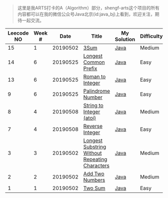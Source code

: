 > 这里是我ARTS打卡的A（Algorithm）部分，shengf-arts这个项目的所有内容都可以在我的微信公众号Java北京(id:java_bj)上看到，欢迎关注，期待一起交流。


| Leecode NO| Week # | Date | Title | My Solution | Difficulty |
| ------ | ---------- | ---- | ----- | ----------- | ---------- |
| 15 | 1 | 20190502| [3Sum](https://leetcode.com/problems/3sum/) | [Java](./java/algorithm-java/src/threeSum/ThreeSum.java) | Medium |
| 14 | 6 | 20190525| [Longest Common Prefix](https://leetcode.com/problems/longest-common-prefix/) | [Java](./java/algorithm-java/src/leetcode14/LongestCommonPrefix.java) | Easy |
| 13 | 6 | 20190525| [Roman to Integer](https://leetcode.com/problems/roman-to-integer/) | [Java](./java/algorithm-java/src/leetcode13/RomanToInt.java) | Easy |
| 9 | 6 | 20190525| [Palindrome Number](https://leetcode.com/problems/palindrome-number/) | [Java](./java/algorithm-java/src/leetcode9/PalindromeNumber.java) | Easy |
| 8 | 4 | 20190508| [String to Integer (atoi)](https://leetcode.com/problems/string-to-integer-atoi/) | [Java](./java/algorithm-java/src/stringToInteger/StringToInteger.java) | Medium |
| 7 | 4 | 20190508| [Reverse Integer](https://leetcode.com/problems/reverse-integer/) | [Java](./java/algorithm-java/src/reverseInteger/ReverseInteger.java) | Easy |
| 3 | 3 | 20190502| [Longest Substring Without Repeating Characters](https://leetcode.com/problems/longest-substring-without-repeating-characters/) | [Java](./java/algorithm-java/src/lengthOfLongestSubstring/LengthOfLongestSubstring.java) | Medium |
| 2 | 2 | 20190502| [Add Two Numbers](https://leetcode.com/problems/add-two-numbers/) | [Java](./java/algorithm-java/src/addTwoNumbers/AddTwoNumbers.java) | Medium |
| 1 | 1 | 20190502| [Two Sum](https://leetcode.com/problems/two-sum/) | [Java](./java/algorithm-java/src/twoSum/TwoSum.java) | Easy |
